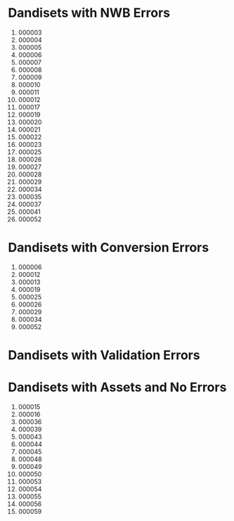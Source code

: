 # Dandisets with NWB Errors
1. 000003
2. 000004
3. 000005
4. 000006
5. 000007
6. 000008
7. 000009
8. 000010
9. 000011
10. 000012
11. 000017
12. 000019
13. 000020
14. 000021
15. 000022
16. 000023
17. 000025
18. 000026
19. 000027
20. 000028
21. 000029
22. 000034
23. 000035
24. 000037
25. 000041
26. 000052

# Dandisets with Conversion Errors
1. 000006
2. 000012
3. 000013
4. 000019
5. 000025
6. 000026
7. 000029
8. 000034
9. 000052

# Dandisets with Validation Errors

# Dandisets with Assets and No Errors
1. 000015
2. 000016
3. 000036
4. 000039
5. 000043
6. 000044
7. 000045
8. 000048
9. 000049
10. 000050
11. 000053
12. 000054
13. 000055
14. 000056
15. 000059
